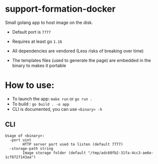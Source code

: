 # support-formation-docker

Small golang app to host image on the disk.

* Default port is `7777`

* Requires at least go `1.16`
* All dependencies are vendored (Less risks of breaking over time)
* The templates files (used to generate the page) are embedded in the binary to makes it portable

# How to use:

* To launch the app: `make run` or `go run .`
* To build : `go build . -o app`
* CLI is documented, you can use `<binary> -h`


## CLI
``` 
Usage of <binary>:
  -port uint
    	HTTP server port used to listen (default 7777)
  -storage-path string
    	Image storage folder (default "/tmp/adc60fb2-31fa-4cc3-ae6e-1cf8727143aa")
```